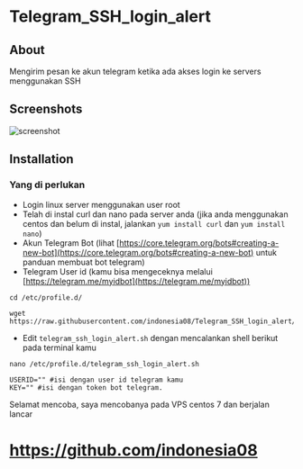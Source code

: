 # Telegram_SSH_login_alert

## About

Mengirim pesan ke akun telegram ketika ada akses login ke servers menggunakan SSH

## Screenshots

![screenshot](https://i.imgur.com/Ww9l2tk.jpg)

## Installation

### Yang di perlukan

- Login linux server menggunakan user root
- Telah di instal curl dan nano pada server anda (jika anda menggunakan centos dan belum di instal, jalankan ```yum install curl``` dan ```yum install nano```)
- Akun Telegram Bot (lihat [https://core.telegram.org/bots#creating-a-new-bot](https://core.telegram.org/bots#creating-a-new-bot) untuk panduan membuat bot telegram)
- Telegram User id (kamu bisa mengeceknya melalui [https://telegram.me/myidbot](https://telegram.me/myidbot))

```shell
cd /etc/profile.d/

wget https://raw.githubusercontent.com/indonesia08/Telegram_SSH_login_alert/master/telegram_ssh_login_alert.sh
```

- Edit ```telegram_ssh_login_alert.sh``` dengan mencalankan shell berikut pada terminal kamu

```shell
nano /etc/profile.d/telegram_ssh_login_alert.sh

USERID="" #isi dengan user id telegram kamu
KEY="" #isi dengan token bot telegram.

```

Selamat mencoba, saya mencobanya pada VPS centos 7 dan berjalan lancar

# https://github.com/indonesia08
